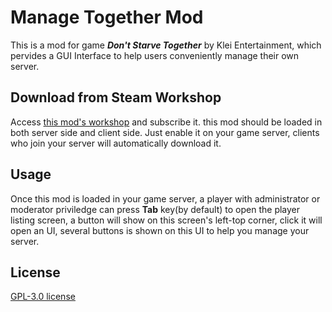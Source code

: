 # Manage Together Mod

This is a mod for game ***Don't Starve Together*** by Klei Entertainment, 
which pervides a GUI Interface to help users conveniently manage their own server. 

## Download from Steam Workshop

Access [this mod's workshop](https://steamcommunity.com/sharedfiles/filedetails/?id=3170978132) and subscribe it. this mod should be loaded in both server side and client side. Just enable it on your game server, clients who join your server will automatically download it.

## Usage

Once this mod is loaded in your game server, a player with administrator or moderator priviledge can press **Tab** key(by default) to open the player listing screen, a button will show on this screen's left-top corner, click it will open an UI, several buttons is shown on this UI to help you manage your server. 


## License
[GPL-3.0 license](./LICENSE)
